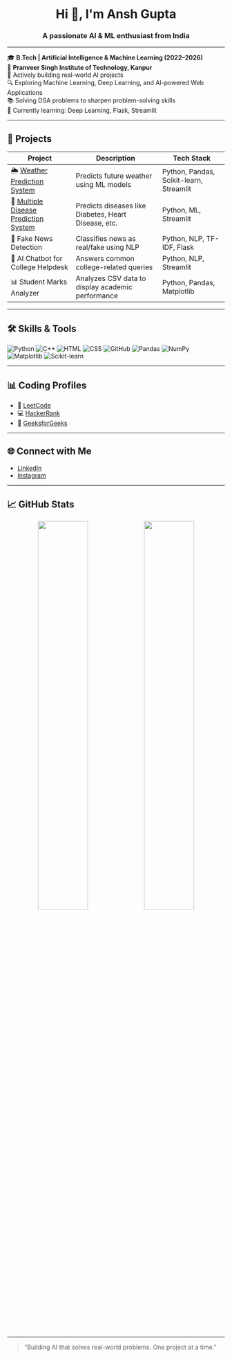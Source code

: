 <h1 align="center">Hi 👋, I'm Ansh Gupta</h1>
<h3 align="center">A passionate AI & ML enthusiast from India</h3>

---

🎓 **B.Tech | Artificial Intelligence & Machine Learning (2022–2026)**  
🏫 **Pranveer Singh Institute of Technology, Kanpur**  
💼 Actively building real-world AI projects  
🔍 Exploring Machine Learning, Deep Learning, and AI-powered Web Applications  
📚 Solving DSA problems to sharpen problem-solving skills  
🌱 Currently learning: Deep Learning, Flask, Streamlit

---

## 🚀 Projects

| Project | Description | Tech Stack |
|--------|-------------|------------|
| 🌦️ [Weather Prediction System](#) | Predicts future weather using ML models | Python, Pandas, Scikit-learn, Streamlit |
| 🏥 [Multiple Disease Prediction System](#) | Predicts diseases like Diabetes, Heart Disease, etc. | Python, ML, Streamlit |
| 📰 Fake News Detection | Classifies news as real/fake using NLP | Python, NLP, TF-IDF, Flask |
| 🤖 AI Chatbot for College Helpdesk | Answers common college-related queries | Python, NLP, Streamlit |
| 📊 Student Marks Analyzer | Analyzes CSV data to display academic performance | Python, Pandas, Matplotlib |

---

## 🛠️ Skills & Tools

![Python](https://img.shields.io/badge/-Python-3776AB?style=flat&logo=python&logoColor=white)
![C++](https://img.shields.io/badge/-C++-00599C?style=flat&logo=c%2B%2B&logoColor=white)
![HTML](https://img.shields.io/badge/-HTML5-E34F26?style=flat&logo=html5&logoColor=white)
![CSS](https://img.shields.io/badge/-CSS3-1572B6?style=flat&logo=css3)
![GitHub](https://img.shields.io/badge/-GitHub-181717?style=flat&logo=github)
![Pandas](https://img.shields.io/badge/-Pandas-150458?style=flat&logo=pandas)
![NumPy](https://img.shields.io/badge/-NumPy-013243?style=flat&logo=numpy)
![Matplotlib](https://img.shields.io/badge/-Matplotlib-11557c?style=flat)
![Scikit-learn](https://img.shields.io/badge/-Scikit--Learn-F7931E?style=flat&logo=scikit-learn&logoColor=white)

---

## 📊 Coding Profiles

- 🧠 [LeetCode](https://leetcode.com/u/user9243eu/)
- 💻 [HackerRank](https://www.hackerrank.com/profile/Aiml1_0064)
- 📘 [GeeksforGeeks](https://www.geeksforgeeks.org/user/2k22aimltags/)

---

## 🌐 Connect with Me

- [LinkedIn](https://www.linkedin.com/in/ansh-gupta-381714330/)
- [Instagram](https://www.instagram.com/just_aansh)

---

## 📈 GitHub Stats

<p align="center">
  <img src="https://github-readme-stats.vercel.app/api?username=ansh-gupta-ag&show_icons=true&theme=radical" width="48%" />
  <img src="https://github-readme-streak-stats.herokuapp.com/?user=ansh-gupta-ag&theme=radical" width="48%" />
</p>

---

> “Building AI that solves real-world problems. One project at a time.”
